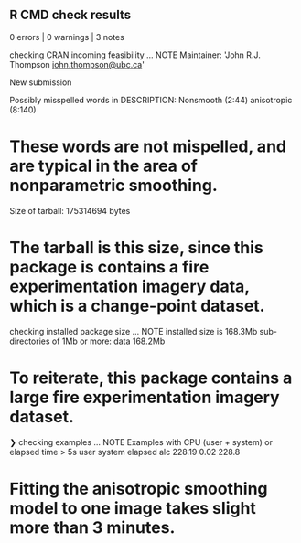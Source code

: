 ## R CMD check results

0 errors | 0 warnings | 3 notes

checking CRAN incoming feasibility ... NOTE
  Maintainer: 'John R.J. Thompson <john.thompson@ubc.ca>'
  
  New submission

Possibly misspelled words in DESCRIPTION:
    Nonsmooth (2:44)
    anisotropic (8:140)
  
# These words are not mispelled, and are typical in the area of nonparametric smoothing.

Size of tarball: 175314694 bytes

# The tarball is this size, since this package is contains a fire experimentation imagery data, which is a change-point dataset.

checking installed package size ... NOTE
    installed size is 168.3Mb
    sub-directories of 1Mb or more:
      data  168.2Mb
      
# To reiterate, this package contains a large fire experimentation imagery dataset.      

❯ checking examples ... NOTE
  Examples with CPU (user + system) or elapsed time > 5s
        user system elapsed
  alc 228.19   0.02   228.8
  
# Fitting the anisotropic smoothing model to one image takes slight more than 3 minutes.
